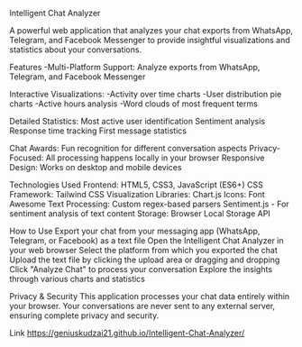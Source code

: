 Intelligent Chat Analyzer

A powerful web application that analyzes your chat exports from WhatsApp, Telegram, and Facebook Messenger to provide insightful visualizations and statistics about your conversations.

Features
-Multi-Platform Support: Analyze exports from WhatsApp, Telegram, and Facebook Messenger

Interactive Visualizations:
-Activity over time charts
-User distribution pie charts
-Active hours analysis
-Word clouds of most frequent terms

Detailed Statistics:
Most active user identification
Sentiment analysis
Response time tracking
First message statistics

Chat Awards: Fun recognition for different conversation aspects
Privacy-Focused: All processing happens locally in your browser
Responsive Design: Works on desktop and mobile devices

Technologies Used
Frontend: HTML5, CSS3, JavaScript (ES6+)
CSS Framework: Tailwind CSS
Visualization Libraries: Chart.js
Icons: Font Awesome
Text Processing: Custom regex-based parsers
Sentiment.js - For sentiment analysis of text content
Storage: Browser Local Storage API

How to Use
Export your chat from your messaging app (WhatsApp, Telegram, or Facebook) as a text file
Open the Intelligent Chat Analyzer in your web browser
Select the platform from which you exported the chat
Upload the text file by clicking the upload area or dragging and dropping
Click "Analyze Chat" to process your conversation
Explore the insights through various charts and statistics

Privacy & Security
This application processes your chat data entirely within your browser. Your conversations are never sent to any external server, ensuring complete privacy and security.

Link https://geniuskudzai21.github.io/Intelligent-Chat-Analyzer/

